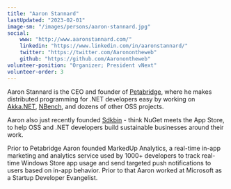 ```yaml
---
title: "Aaron Stannard"
lastUpdated: "2023-02-01"
image-sm: "/images/persons/aaron-stannard.jpg"
social:
    www: "http://www.aaronstannard.com/"
    linkedin: "https://www.linkedin.com/in/aaronstannard/"
    twitter: "https://twitter.com/Aaronontheweb"
    github: "https://github.com/Aaronontheweb"
volunteer-position: "Organizer; President vNext"
volunteer-order: 3
---
```


Aaron Stannard is the CEO and founder of [Petabridge](http://petabridge.com/), where he makes distributed programming for .NET developers easy by working on [Akka.NET](https://getakka.net/), [NBench](https://nbench.io/), and dozens of other OSS projects.

Aaron also just recently founded [Sdkbin](https://sdkbin.com/) - think NuGet meets the App Store, to help OSS and .NET developers build sustainable businesses around their work.

Prior to Petabridge Aaron founded MarkedUp Analytics, a real-time in-app marketing and analytics service used by 1000+ developers to track real-time Windows Store app usage and send targeted push notifications to users based on in-app behavior. Prior to that Aaron worked at Microsoft as a Startup Developer Evangelist.

